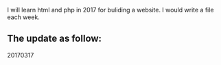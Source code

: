 I will learn html and php in 2017 for buliding a website. 
I would write a file each week. 

The update as follow:
-----------
20170317
